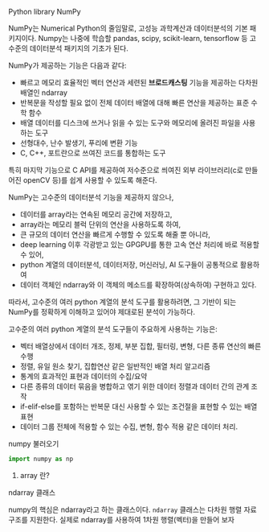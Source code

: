 Python library NumPy 



NumPy는 Numerical Python의 줄임말로, 고성능 과학계산과 데이터분석의 기본 패키지이다. Numpy는 나중에 학습할 pandas, scipy, scikit-learn, tensorflow 등 고수준의 데이터분석 패키지의 기초가 된다.



NumPy가 제공하는 기능은 다음과 같다:

- 빠르고 메모리 효율적인 벡터 연산과 세련된 **브로드캐스팅** 기능을 제공하는 다차원 배열인 ndarray
- 반복문을 작성할 필요 없이 전체 데이터 배열에 대해 빠른 연산을 제공하는 표준 수학 함수
- 배열 데이터를 디스크에 쓰거나 읽을 수 있는 도구와 메모리에 올려진 파일을 사용하는 도구
- 선형대수, 난수 발생기, 푸리에 변환 기능
- C, C++, 포트란으로 쓰여진 코드를 통합하는 도구



특히 마지막 기능으로 C API를 제공하여 저수준으로 씌여진 외부 라이브러리(c로 만들어진 openCV 등)를 쉽게 사용할 수 있도록 해준다.



NumPy는 고수준의 데이터분석 기능을 제공하지 않으나,

- 데이터를 array라는 연속된 메모리 공간에 저장하고,
- array라는 메모리 블럭 단위의 연산을 사용하도록 하여,
- 큰 규모의 데이터 연산을 빠르게 수행할 수 있도록 해줄 뿐 아니라,
- deep learning 이후 각광받고 있는 GPGPU를 통한 고속 연산 처리에 바로 적용할 수 있어,
- python 계열의 데이터분석, 데이터저장, 머신러닝, AI 도구들이 공통적으로 활용하여
- 데이터 객체인 ndarray와 이 객체의 메소드를 확장하여(상속하여) 구현하고 있다.



따라서, 고수준의 여러 python 계열의 분석 도구를 활용하려면, 그 기반이 되는 NumPy를 정확하게 이해하고 있어야 제대로된 분석이 가능하다.



고수준의 여러 python 계열의 분석 도구들이 주요하게 사용하는 기능은:

- 벡터 배열상에서 데이터 개조, 정제, 부분 집합, 필터링, 변형, 다른 종류 연산의 빠른 수행
- 정렬, 유일 원소 찾기, 집합연산 같은 일반적인 배열 처리 알고리즘
- 통계의 효과적인 표현과 데이터의 수집/요약
- 다른 종류의 데이터 묶음을 병합하고 엮기 위한 데이터 정렬과 데이터 간의 관계 조작
- if-elif-else를 포함하는 반복문 대신 사용할 수 있는 조건절을 표현할 수 있는 배열 표현
- 데이터 그룹 전체에 적용할 수 있는 수집, 변형, 함수 적용 같은 데이터 처리.





numpy 불러오기 

```python
import numpy as np
```



1. array 란? 

ndarray 클래스

numpy의 핵심은 ndarray라고 하는 클래스이다. `ndarray` 클래스는 다차원 행렬 자료 구조를 지원한다. 실제로 ndarray를 사용하여 1차원 행렬(벡터)을 만들어 보자















